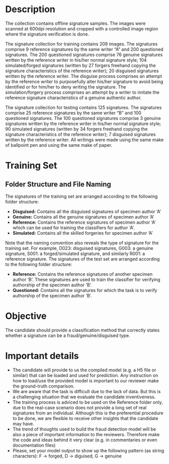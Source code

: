 # Description

The collection contains offline signature samples. The images were scanned at 600dpi resolution and cropped with a controlled image region where the signature verification is done.

The signature collection for training contains 209 images. The signatures comprise 9 reference signatures by the same writer “A” and 200 questioned signatures. The 200 questioned signatures comprise 76 genuine signatures written by the reference writer in his/her normal signature style; 104 simulated/forged signatures (written by 27 forgers freehand copying the signature characteristics of the reference writer); 20 disguised signatures written by the reference writer. The disguise process comprises an attempt by the reference writer to purposefully alter his/her signature to avoid being identified or for him/her to deny writing the signature. The simulation/forgery process comprises an attempt by a writer to imitate the reference signature characteristics of a genuine authentic author.

The signature collection for testing contains 125 signatures. The signatures comprise 25 reference signatures by the same writer “B” and 100 questioned signatures. The 100 questioned signatures comprise 3 genuine signatures written by the reference writer in his/her normal signature style; 90 simulated signatures (written by 34 forgers freehand copying the signature characteristics of the reference writer); 7 disguised signatures written by the reference writer. All writings were made using the same make of ballpoint pen and using the same make of paper.

# Training Set

## Folder Structure and File Naming

The signatures of the training set are arranged according to the following folder structure:

- **Disguised:** Contains all the disguised signatures of specimen author ‘A’
- **Genuine:** Contains all the genuine signatures of specimen author ‘A’
- **Reference:** Contains the reference signatures of specimen author ‘A’ which can be used for training the classifiers for author ‘A’.
- **Simulated:** Contains all the skilled forgeries for specimen author ‘A’

Note that the naming convention also reveals the type of signature for the training set. For example, D023: disguised signatures, G003: a genuine signature, S001: a forged/simulated signature, and similarly R001: a reference signature. The signatures of the test set are arranged according to the following folder structure:

- **Reference:** Contains the reference signatures of another specimen author ‘B’. These signatures are used to train the classifier for verifying authorship of the specimen author ‘B’.
- **Questioned:** Contains all the signatures for which the task is to verify authorship of the specimen author ‘B’.

# Objective

The candidate should provide a classification method that correctly states whether a signature can be a fraud/genuine/disguised type.

# Important details

- The candidate will provide to us the compiled model (e.g. a H5 file or similar) that can be loaded and used for prediction. Any instruction on how to load/use the provided model is important to our reviewer make the ground-truth comparison.
- We are aware that the task is difficult due to the lack of data. But this is a challenging situation that we evaluate the candidate inventiveness.
- The training process is adviced to be used on the Reference folder only, due to the real-case scenario does not provide a long set of real signatures from an individual. Although this is the preferential procedure to be done, we are flexible to receive other insights that the candidate may have.
- The trend of thoughts used to build the fraud detection model will be also a piece of important information to the reviewers. Therefore make the code and ideas behind it very clear (e.g. in commentaries or even documentation files)
- Please, set your model output to show up the following pattern (as string characters): F -> forged, D -> diguised, G -> genuine
